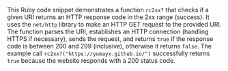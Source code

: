This Ruby code snippet demonstrates a function `rc2xx?` that checks if a given URI returns an HTTP response code in the 2xx range (success). It uses the `net/http` library to make an HTTP GET request to the provided URI.  The function parses the URI, establishes an HTTP connection (handling HTTPS if necessary), sends the request, and returns `true` if the response code is between 200 and 299 (inclusive), otherwise it returns `false`. The example call `rc2xx?("https://yumayx.github.io/")` successfully returns `true` because the website responds with a 200 status code.
